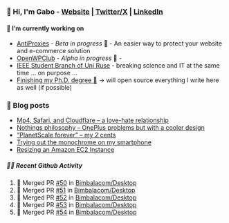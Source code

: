 ### 👋 Hi, I'm Gabo - [Website](https://gkanev.com) | [Twitter/X](https://twitter.com/mrgkanev) | [LinkedIn](https://www.linkedin.com/in/mrgkanev)

#### 🔭 I’m currently working on
- [AntiProxies](https://antiproxies.com/) - *Beta in progress* 🚀 -  An easier way to protect your website and e-commerce solution
- [OpenWPClub](https://openwpclub.com/) - *Alpha in progress* 🚀 - 
- [IEEE Student Branch of Uni Ruse](https://github.com/IEEE-Student-Branch-of-Uni-Ruse) - breaking science and IT at the same time ... on purpose ...
- [Finishing my Ph.D. degree 🤔](https://scholar.google.com/citations?user=En7GPEsAAAAJ&hl=en) -> will open source everything I write here as well (if possible)

### 📖 Blog posts
<!-- BLOG-POST-LIST:START -->
- [Mp4, Safari, and Cloudflare – a love-hate relationship](https://gkanev.com/posts/mp4-safari-and-cloudflare-a-love-hate-relationship/)
- [Nothings philosophy – OnePlus problems but with a cooler design](https://gkanev.com/posts/nothings-philosophy-oneplus-problems-but-with-a-cooler-design/)
- [“PlanetScale forever” – my 2 cents](https://gkanev.com/posts/planetscale-forever-my-2-cents/)
- [Trying out the monochrome on my smartphone](https://gkanev.com/posts/trying-out-the-monochrome-on-my-smartphone/)
- [Resizing an Amazon EC2 Instance](https://gkanev.com/posts/resizing-an-amazon-ec2-instance/)
<!-- BLOG-POST-LIST:END -->

##### 🧑‍💻 Recent Github Activity

<!--START_SECTION:activity-->
1. 🎉 Merged PR [#50](https://github.com/Bimbalacom/Desktop/pull/50) in [Bimbalacom/Desktop](https://github.com/Bimbalacom/Desktop)
2. 🎉 Merged PR [#51](https://github.com/Bimbalacom/Desktop/pull/51) in [Bimbalacom/Desktop](https://github.com/Bimbalacom/Desktop)
3. 🎉 Merged PR [#52](https://github.com/Bimbalacom/Desktop/pull/52) in [Bimbalacom/Desktop](https://github.com/Bimbalacom/Desktop)
4. 🎉 Merged PR [#53](https://github.com/Bimbalacom/Desktop/pull/53) in [Bimbalacom/Desktop](https://github.com/Bimbalacom/Desktop)
5. 🎉 Merged PR [#54](https://github.com/Bimbalacom/Desktop/pull/54) in [Bimbalacom/Desktop](https://github.com/Bimbalacom/Desktop)
<!--END_SECTION:activity-->

